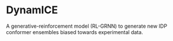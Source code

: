 # DynamICE
A generative-reinforcement model (RL-GRNN) to generate new IDP conformer ensembles biased towards experimental data.
